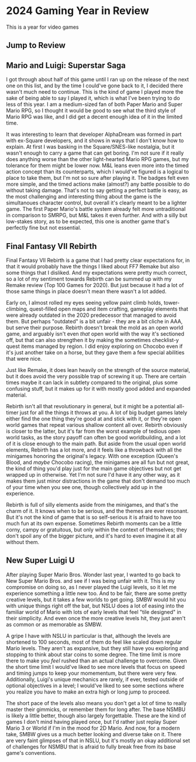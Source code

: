# 2024 Gaming Year in Review

This is a year for video games

## Jump to Review

## Mario and Luigi: Superstar Saga

I got through about half of this game until I ran up on the release of the next one on this list, and by the time I could've gone back to it, I decided there wasn't much need to continue. This is the kind of game I played more the sake of being able to say I played it, which is what I've been trying to do less of this year. I am a medium-sized fan of both Paper Mario and Super Mario RPG, so I thought it would be good to see what the third style of Mario RPG was like, and I did get a decent enough idea of it in the limited time.

It was interesting to learn that developer AlphaDream was formed in part with ex-Square developers, and it shows in ways that I don't know how to explain. At first I was basking in the Square/SNES-like nostalgia, but it wasn't enough to carry a game that can get boring. I'm not sure if it really does anything worse than the other light-hearted Mario RPG games, but my tolerance for them might be lower now. M&L leans even more into the timed action concept than its counterparts, which I would've figured is a logical to place to take them, but I'm not so sure after playing it. The badges felt even more simple, and the timed actions make (almost?) any battle possible to do without taking damage. That's not to say getting a perfect battle is easy, as the most challenging and interesting thing about the game is the simultanoues character control, but overall it's clearly meant to be a lighter game. The first Paper Mario's battle system already felt more untraditional in comparison to SMRPG, but M&L takes it even further. And with a silly but low-stakes story, as to be expected, this one is another game that's perfectly fine but not essential.

## Final Fantasy VII Rebirth

Final Fantasy VII Rebirth is a game that I had pretty clear expectations for, in that it would probably have the things I liked about FF7 Remake but also some things that I disliked. And my expectations were pretty much correct, so a lot of my sentiment towards Rebirth can be summed up with my Remake review (Top 100 Games for 2020). But just because it had a lot of those same things in place doesn't mean there wasn't a lot added.

Early on, I almost rolled my eyes seeing yellow paint climb holds, tower-climbing, quest-filled open maps and item crafting, gameplay elements that were already outdated in the 2020 predecessor that managed to avoid them. But perhaps "outdated" is a bit unfair - they are a bit cliche in AAA, but serve their purpose. Rebirth doesn't break the mold as an open world game, and arguably isn't even _that_ open world with the way it's sectioned off, but that can also strengthen it by making the sometimes checklist-y quest items managed by region. I did enjoy exploring on Chocobo even if it's just another take on a horse, but they gave them a few special abilities that were nice. 

Just like Remake, it does lean heavily on the strength of the source material, but it does avoid the very possible trap of screwing it up. There are certain times maybe it can lack in subtlety compared to the original, plus some confusing stuff, but it makes up for it with mostly good added and expanded material. 

Rebirth isn't all that revolutionary in general, but it might be a potential all-timer just for all the things it throws at you. A lot of big budget games lately either find the one thing they're good at and stick with it, or they're open world games that repeat various shallow content all over. Rebirth obviously is closer to the latter, but it's far from the worst example of tedious open world tasks, as the story payoff can often be good worldbuilding, and a lot of it is close enough to the main path. But aside from the usual open world elements, Rebirth has a lot more, and it feels like a throwback with all the minigames honoring the original's legacy. With one exception (Queen's Blood, and _maybe_ Chocobo racing), the minigames are all fun but not great, the kind of thing you'd play just for the main game objectives but not get wrapped up in otherwise. Yet I'm not sure I'd have it any other way, as it makes them just minor distractions in the game that don't demand too much of your time when you see one, though collectively add up in the experience.

Rebirth is full of silly elements aside from the minigames, and that's the charm of it. It knows when to be serious, and the themes are ever resonant. But it's not the kind of game that is so self-serious it is afraid to have too much fun at its own expense. Sometimes Rebirth moments can be a little corny, campy or gratuitous, but only within the context of themselves; they don't spoil any of the bigger picture, and it's hard to even imagine it at all without them.

## New Super Luigi U

After playing Super Mario Bros. Wonder last year, I wanted to go back to New Super Mario Bros. and see if I was being unfair with it. This is my compromise on doing so, as I never played the Luigi levels, so it let me experience something a little new too. And to be fair, there are some pretty creative levels, but it takes a few worlds to get going. SMBW would hit you with unique things right off the bat, but NSLU does a lot of easing into the familiar world of Mario with lots of early levels that feel "tile designed" in their simplicity. And even once the more creative levels hit, they just aren't as common or as memorable as SMBW.

A gripe I have with NSLU in particular is that, although the levels are shortened to 100 seconds, most of them do feel like scaled down regular Mario levels. They aren't as expansive, but they still have you exploring and stopping to think about star coins to some degree. The time limit is more there to make you _feel_ rushed than an actual challenge to overcome. Given the short time limit I would've liked to see more levels that focus on speed and timing jumps to keep your momementum, but there were very few. Additionally, Luigi's unique mechanics are rarely, if ever, tested outside of optional objectives in a level; I would've liked to see some sections where you realize you have to make an extra high or long jump to proceed. 

The short pace of the levels also means you don't get a lot of time to really master their gimmicks, or remember them for long after. The base NSMBU is likely a little better, though also largely forgettable. These are the kind of games I don't mind having played once, but I'd rather just replay Super Mario 3 or World if I'm in the mood for 2D Mario. And now, for a modern take, SMBW gives us a much better looking and diverse take on it. There are very faint glimpses of that in NSLU, but it's mostly an okay additional set of challenges for NSMBU that is afraid to fully break free from its base game's conventions.
